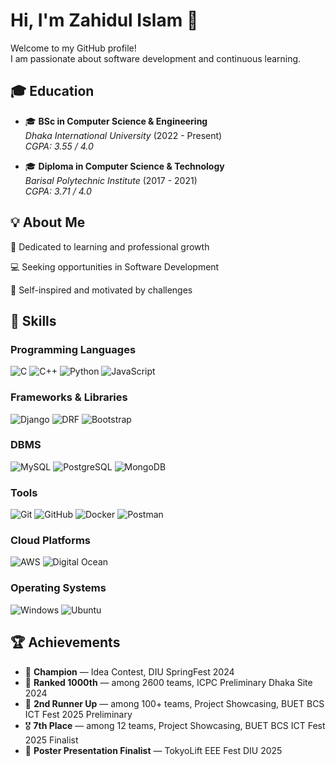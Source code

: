 # Hi, I'm Zahidul Islam 👋

Welcome to my GitHub profile!  
I am passionate about software development and continuous learning.

## 🎓 Education
- 🎓 **BSc in Computer Science & Engineering**  
    *Dhaka International University* (2022 - Present)  
    *CGPA: 3.55 / 4.0*

- 🎓 **Diploma in Computer Science & Technology**  
    *Barisal Polytechnic Institute* (2017 - 2021)  
    *CGPA: 3.71 / 4.0*

## 💡 About Me
🌱 Dedicated to learning and professional growth

💻 Seeking opportunities in Software Development

🤔 Self-inspired and motivated by challenges


## 🚀 Skills

### Programming Languages
![C](https://img.shields.io/badge/C-00599C?style=flat&logo=c&logoColor=white)
![C++](https://img.shields.io/badge/C++-00599C?style=flat&logo=c%2B%2B&logoColor=white)
![Python](https://img.shields.io/badge/Python-3776AB?style=flat&logo=python&logoColor=white)
![JavaScript](https://img.shields.io/badge/JavaScript-F7DF1E?style=flat&logo=javascript&logoColor=black)

### Frameworks & Libraries
![Django](https://img.shields.io/badge/Django-092E20?style=flat&logo=django&logoColor=white)
![DRF](https://img.shields.io/badge/Django%20Rest%20Framework-FF1709?style=flat&logo=django&logoColor=white)
![Bootstrap](https://img.shields.io/badge/Bootstrap-7952B3?style=flat&logo=bootstrap&logoColor=white)

### DBMS
![MySQL](https://img.shields.io/badge/MySQL-4479A1?style=flat&logo=mysql&logoColor=white)
![PostgreSQL](https://img.shields.io/badge/PostgreSQL-336791?style=flat&logo=postgresql&logoColor=white)
![MongoDB](https://img.shields.io/badge/MongoDB-47A248?style=flat&logo=mongodb&logoColor=white)

### Tools
![Git](https://img.shields.io/badge/Git-F05032?style=flat&logo=git&logoColor=white)
![GitHub](https://img.shields.io/badge/GitHub-181717?style=flat&logo=github&logoColor=white)
![Docker](https://img.shields.io/badge/Docker-2496ED?style=flat&logo=docker&logoColor=white)
![Postman](https://img.shields.io/badge/Postman-FF6C37?style=flat&logo=postman&logoColor=white)

### Cloud Platforms
![AWS](https://img.shields.io/badge/AWS-232F3E?style=flat&logo=amazon-aws&logoColor=white)
![Digital Ocean](https://img.shields.io/badge/Digital%20Ocean-0080FF?style=flat&logo=digitalocean&logoColor=white)

### Operating Systems
![Windows](https://img.shields.io/badge/Windows-0078D6?style=flat&logo=windows&logoColor=white)
![Ubuntu](https://img.shields.io/badge/Ubuntu-E95420?style=flat&logo=ubuntu&logoColor=white)


## 🏆 Achievements

- 🥇 **Champion** — Idea Contest, DIU SpringFest 2024
- 🏅 **Ranked 1000th** — among 2600 teams, ICPC Preliminary Dhaka Site 2024
- 🥉 **2nd Runner Up** — among 100+ teams, Project Showcasing, BUET BCS ICT Fest 2025 Preliminary
- 🎖️ **7th Place** — among 12 teams, Project Showcasing, BUET BCS ICT Fest 2025 Finalist
- 🌟 **Poster Presentation Finalist** — TokyoLift EEE Fest DIU 2025

